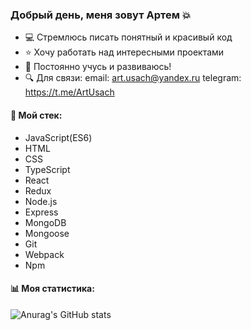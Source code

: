 ### Добрый день, меня зовут Артем 💥
* 💻 Стремлюсь писать понятный и красивый код
* ⭐ Хочу работать над интересными проектами
* 🚀 Постоянно учусь и развиваюсь!
* 🔍 Для связи: 
email: art.usach@yandex.ru
telegram: https://t.me/ArtUsach

#### 🔧 Мой стек:
* JavaScript(ES6)
* HTML
* CSS
* TypeScript
* React
* Redux
* Node.js
* Express 
* MongoDB
* Mongoose
* Git
* Webpack
* Npm

#### 📊 Моя статистика:

![Anurag's GitHub stats](https://github-readme-stats.vercel.app/api?username=Artem-Usachev&count_private=true&count_private=true&show_icons=true&theme=slateorange)


